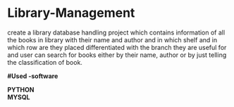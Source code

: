 # Library-Management
create a library database handling project which contains information of all the books in library with their name and author and in which shelf and in which row are they placed differentiated with the branch they are useful for and user can search for books either by their name, author or by just telling the classification of book.

**#Used -software**

**PYTHON**
<BR>
**MYSQL**

